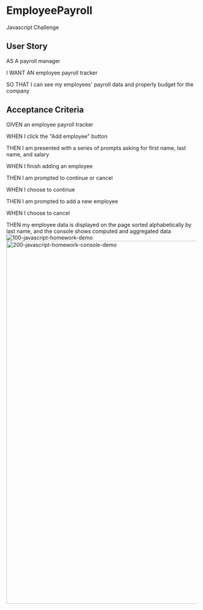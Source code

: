 # EmployeePayroll

Javascript Challenge

## User Story

AS A payroll manager

I WANT AN employee payroll tracker

SO THAT I can see my employees' payroll data and properly budget for the company

## Acceptance Criteria

GIVEN an employee payroll tracker

WHEN I click the "Add employee" button

THEN I am presented with a series of prompts asking for first name, last name, and salary

WHEN I finish adding an employee

THEN I am prompted to continue or cancel

WHEN I choose to continue

THEN I am prompted to add a new employee

WHEN I choose to cancel

THEN my employee data is displayed on the page sorted alphabetically by last name, and the console shows computed and aggregated data
![100-javascript-homework-demo](https://github.com/SlayerK2024/EmployeePayroll/assets/157855730/c701e31c-0e23-459b-926a-ca27e7f8d20b)
<img width="960" alt="200-javascript-homework-console-demo" src="https://github.com/SlayerK2024/EmployeePayroll/assets/157855730/3ed69b1d-a2fd-4a31-95b4-e296cfd1e37c">

